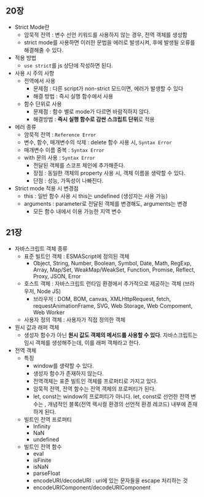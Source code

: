 ## 20장 

- Strict Mode란
    - 암묵적 전역 : 변수 선언 키워드를 사용하지 않는 경우, 전역 객체를 생성함
    - strict mode를 사용하면 이러한 문법을 에러로 발생시켜, 후에 발생될 오류를 해결해줄 수 있다.
- 적용 방법
    - `use strict`를 js 상단에 작성하면 된다.
- 사용 시 주의 사항
    - 전역에서 사용
        - 문제점 : 다른 script가 non-strict 모드이면, 에러가 발생할 수 있다
        - 해결 방법 : 즉시 실행 함수에서 사용
    - 함수 단위로 사용
        - 문제점 : 함수 별로 mode가 다르면 바람직하지 않다.
         - 해결방법 : **즉시 실행 함수로 감싼 스크립트 단위**로 적용
- 에러 종류
    - 암묵적 전역 : `Reference Error`
    - 변수, 함수, 매개변수의 삭제 : delete 함수 사용 시, `Syntax Error`
    - 매개변수 이름 중복 : `Syntax Error`
    - with 문의 사용 : `Syntax Error`
        - 전달된 객체를 스코프 체인에 추가해준다.
        - 장점 : 동일한 객체의 property 사용 시, 객체 이름을 생략할 수 있다.
        - 단점 : 성능, 가독성이 나빠진다.
- Strict mode 적용 시 변경점
    - this : 일반 함수 사용 시 this는 undefined (생성자는 사용 가능)
    - arguments : parameter로 전달된 객체를 변경해도, arguments는 변경
        - 모든 함수 내에서 이용 가능한 지역 변수

## 21장

- 자바스크립트 객체 종류
    - 표준 빌트인 객체 : ESMAScript에 정의된 객체
        - Object, String, Number, Boolean, Symbol, Date, Math, RegExp, Array, Map/Set, WeakMap/WeakSet, Function, Promise, Reflect, Proxy, JSON, Error
    - 호스트 객체 : 자바스크립트 런타임 환경에서 추가적으로 제공하는 객체 (브라우저, Node JS)
        - 브라우저 : DOM, BOM, canvas, XMLHttpRequest, fetch, requestAnimationFrame, SVG, Web Storage, Web Compoment, Web Worker
    - 사용자 정의 객체 : 사용자가 직접 정의한 객체
- 원시 값과 래퍼 객체
    - 생성자 함수가 아닌 **원시 값도 객체의 메서드를 사용할 수 있다**. 자바스크립트는 임시 객체를 생성해주는데, 이를 래퍼 객체라고 한다.
- 전역 객체
    - 특징
        - window를 생략할 수 있다.
        - 생성자 함수가 존재하지 않는다.
        - 전역객체는 표준 빌트인 객체를 프로퍼티로 가지고 있다.
        - 암묵적 전역, 전역 함수는 전역 객체의 프로퍼티가 된다.
        - let, const는 window의 프로퍼티가 아니다. let, const로 선언한 전역 변수는 , 개념적인 블록(전역 렉시컬 환경의 선언적 환경 레코드) 내부에 존재하게 된다.
    - 빌트인 전역 프로퍼티
        - Infinity
        - NaN
        - undefined
    - 빌트인 전역 함수
        - eval
        - isFinite
        - isNaN
        - parseFloat
        - encodeURI/decodeURI : uri에 있는 문자들을 escape 처리하는 것
        - encodeURIComponent/decodeURIComponent
